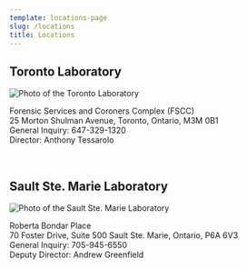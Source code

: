 ```yaml
---
template: locations-page
slug: /locations
title: Locations
---
```

## Toronto Laboratory

![Photo of the Toronto Laboratory](/assets/rnd_toronto_cfs.jpg "Photo of the Toronto Laboratory")

Forensic Services and Coroners Complex (FSCC)\
25 Morton Shulman Avenue, Toronto, Ontario, M3M 0B1\
General Inquiry: 647-329-1320\
Director: Anthony Tessarolo

<br />

## Sault Ste. Marie Laboratory

![Photo of the Sault Ste. Marie Laboratory](/assets/roberta_bondar_place_2.png "Photo of the Sault Ste. Marie Laboratory")

Roberta Bondar Place\
70 Foster Drive, Suite 500 Sault Ste. Marie, Ontario, P6A 6V3\
General Inquiry: 705-945-6550\
Deputy Director: Andrew Greenfield
